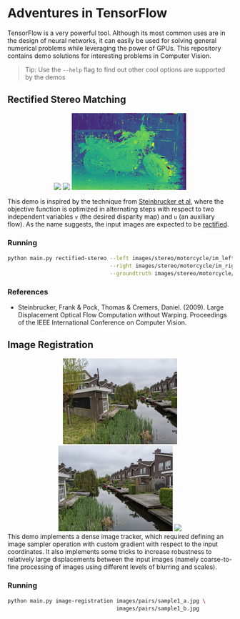 # Adventures in TensorFlow
TensorFlow is a very powerful tool. Although its most common uses are in the design of neural networks, it can easily be used for solving general numerical problems while leveraging the power of GPUs.
This repository contains demo solutions for interesting problems in Computer Vision.

> Tip: Use the `--help` flag to find out other cool options are supported by the demos

## Rectified Stereo Matching
<div align="center">
<img src="images/stereo/motorcycle/im_left.png" width="256" height="auto"/>
<img src="images/stereo/motorcycle/im_right.png" width="256" height="auto"/>
<img src="images/demos/rectified_stereo.gif"/>
</div>

This demo is inspired by the technique from [Steinbrucker et al](#steinbrucker2009), where the objective function is optimized in alternating steps with respect to two independent variables `v` (the desired disparity map) and `u` (an auxiliary flow).
As the name suggests, the input images are expected to be [rectified](https://en.wikipedia.org/wiki/Image_rectification).

### Running
```bash
python main.py rectified-stereo --left images/stereo/motorcycle/im_left.png \
                                --right images/stereo/motorcycle/im_right.png \
                                --groundtruth images/stereo/motorcycle/gt.npz
```

### References
- <a name="steinbrucker2009"></a>Steinbrucker, Frank & Pock, Thomas & Cremers, Daniel. (2009). Large Displacement Optical Flow Computation without Warping. Proceedings of the IEEE International Conference on Computer Vision.

## Image Registration
<div align="center">
<img src="images/pairs/sample1_a.jpg" width="256" height="auto"/>
<img src="images/pairs/sample1_b.jpg" width="256" height="auto"/>
<img src="images/demos/registration_demo.gif"/>
</div>
This demo implements a dense image tracker, which required defining an image sampler operation with custom gradient with respect to the input coordinates. It also implements some tricks to increase robustness to relatively large displacements between the input images (namely coarse-to-fine processing of images using different levels of blurring and scales).

### Running

```bash
python main.py image-registration images/pairs/sample1_a.jpg \
                                  images/pairs/sample1_b.jpg
```